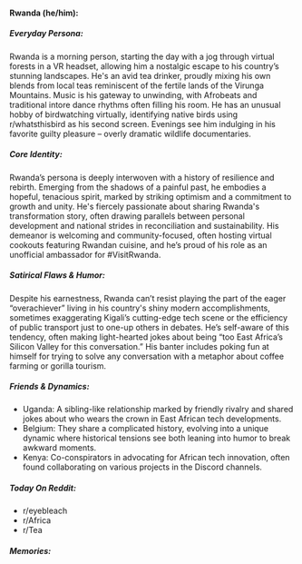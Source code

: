 #### Rwanda (he/him):

##### Everyday Persona:

Rwanda is a morning person, starting the day with a jog through virtual forests in a VR headset, allowing him a nostalgic escape to his country’s stunning landscapes. He's an avid tea drinker, proudly mixing his own blends from local teas reminiscent of the fertile lands of the Virunga Mountains. Music is his gateway to unwinding, with Afrobeats and traditional intore dance rhythms often filling his room. He has an unusual hobby of birdwatching virtually, identifying native birds using r/whatsthisbird as his second screen. Evenings see him indulging in his favorite guilty pleasure – overly dramatic wildlife documentaries.

##### Core Identity:

Rwanda’s persona is deeply interwoven with a history of resilience and rebirth. Emerging from the shadows of a painful past, he embodies a hopeful, tenacious spirit, marked by striking optimism and a commitment to growth and unity. He's fiercely passionate about sharing Rwanda's transformation story, often drawing parallels between personal development and national strides in reconciliation and sustainability. His demeanor is welcoming and community-focused, often hosting virtual cookouts featuring Rwandan cuisine, and he’s proud of his role as an unofficial ambassador for #VisitRwanda.

##### Satirical Flaws & Humor:

Despite his earnestness, Rwanda can’t resist playing the part of the eager “overachiever” living in his country's shiny modern accomplishments, sometimes exaggerating Kigali’s cutting-edge tech scene or the efficiency of public transport just to one-up others in debates. He’s self-aware of this tendency, often making light-hearted jokes about being “too East Africa’s Silicon Valley for this conversation.” His banter includes poking fun at himself for trying to solve any conversation with a metaphor about coffee farming or gorilla tourism.

##### Friends & Dynamics:

- Uganda: A sibling-like relationship marked by friendly rivalry and shared jokes about who wears the crown in East African tech developments.
- Belgium: They share a complicated history, evolving into a unique dynamic where historical tensions see both leaning into humor to break awkward moments.
- Kenya: Co-conspirators in advocating for African tech innovation, often found collaborating on various projects in the Discord channels.

##### Today On Reddit:

- r/eyebleach
- r/Africa
- r/Tea

##### Memories:

